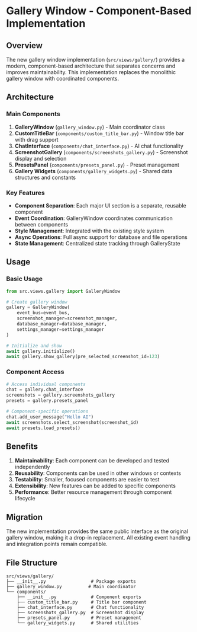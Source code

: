 # Gallery Window - Component-Based Implementation

## Overview

The new gallery window implementation (`src/views/gallery/`) provides a modern, component-based architecture that separates concerns and improves maintainability. This implementation replaces the monolithic gallery window with coordinated components.

## Architecture

### Main Components

1. **GalleryWindow** (`gallery_window.py`) - Main coordinator class
2. **CustomTitleBar** (`components/custom_title_bar.py`) - Window title bar with drag support
3. **ChatInterface** (`components/chat_interface.py`) - AI chat functionality
4. **ScreenshotGallery** (`components/screenshots_gallery.py`) - Screenshot display and selection
5. **PresetsPanel** (`components/presets_panel.py`) - Preset management
6. **Gallery Widgets** (`components/gallery_widgets.py`) - Shared data structures and constants

### Key Features

- **Component Separation**: Each major UI section is a separate, reusable component
- **Event Coordination**: GalleryWindow coordinates communication between components
- **Style Management**: Integrated with the existing style system
- **Async Operations**: Full async support for database and file operations
- **State Management**: Centralized state tracking through GalleryState

## Usage

### Basic Usage

```python
from src.views.gallery import GalleryWindow

# Create gallery window
gallery = GalleryWindow(
    event_bus=event_bus,
    screenshot_manager=screenshot_manager,
    database_manager=database_manager,
    settings_manager=settings_manager
)

# Initialize and show
await gallery.initialize()
await gallery.show_gallery(pre_selected_screenshot_id=123)
```

### Component Access

```python
# Access individual components
chat = gallery.chat_interface
screenshots = gallery.screenshots_gallery
presets = gallery.presets_panel

# Component-specific operations
chat.add_user_message("Hello AI")
await screenshots.select_screenshot(screenshot_id)
await presets.load_presets()
```

## Benefits

1. **Maintainability**: Each component can be developed and tested independently
2. **Reusability**: Components can be used in other windows or contexts
3. **Testability**: Smaller, focused components are easier to test
4. **Extensibility**: New features can be added to specific components
5. **Performance**: Better resource management through component lifecycle

## Migration

The new implementation provides the same public interface as the original gallery window, making it a drop-in replacement. All existing event handling and integration points remain compatible.

## File Structure

```
src/views/gallery/
├── __init__.py                 # Package exports
├── gallery_window.py          # Main coordinator
└── components/
    ├── __init__.py             # Component exports
    ├── custom_title_bar.py     # Title bar component
    ├── chat_interface.py       # Chat functionality
    ├── screenshots_gallery.py  # Screenshot display
    ├── presets_panel.py        # Preset management
    └── gallery_widgets.py      # Shared utilities
```
